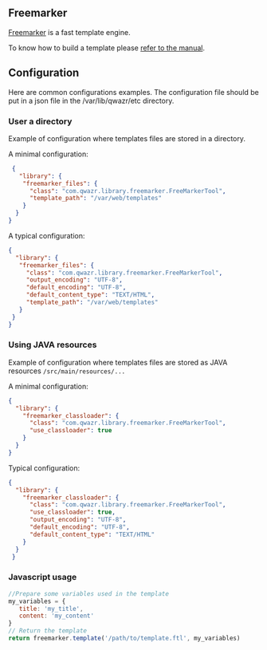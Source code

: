 ## Freemarker

[Freemarker](http://freemarker.org/) is a fast template engine.

To know how to build a template please [refer to the manual](http://freemarker.org/docs/index.html).


## Configuration

Here are common configurations examples.
The configuration file should be put in a json file in the
/var/lib/qwazr/etc directory.

### User a directory

Example of configuration where templates files are stored in a directory.
 
A minimal configuration:
 
```json
 {
   "library": {
    "freemarker_files": {
      "class": "com.qwazr.library.freemarker.FreeMarkerTool",
      "template_path": "/var/web/templates"
    }
  }
}
```
 
A typical configuration:
 
```json
{
  "library": {
   "freemarker_files": {
     "class": "com.qwazr.library.freemarker.FreeMarkerTool",
     "output_encoding": "UTF-8",
     "default_encoding": "UTF-8",
     "default_content_type": "TEXT/HTML",
     "template_path": "/var/web/templates"
   }
 }
}
```

### Using JAVA resources

Example of configuration where templates files are stored as JAVA resources
`/src/main/resources/...`

A minimal configuration:

```json
{
  "library": {
    "freemarker_classloader": {
      "class": "com.qwazr.library.freemarker.FreeMarkerTool",
      "use_classloader": true
    }
  }
}
```

Typical configuration:

```json
{
  "library": {
    "freemarker_classloader": {
      "class": "com.qwazr.library.freemarker.FreeMarkerTool",
      "use_classloader": true,
      "output_encoding": "UTF-8",
      "default_encoding": "UTF-8",
      "default_content_type": "TEXT/HTML"
    }
  }
 }
 ```
  
 ### Javascript usage
 
 ```javascript
 //Prepare some variables used in the template
 my_variables = {
    title: 'my_title',
    content: 'my_content'
 }
 // Return the template
 return freemarker.template('/path/to/template.ftl', my_variables)
 ```